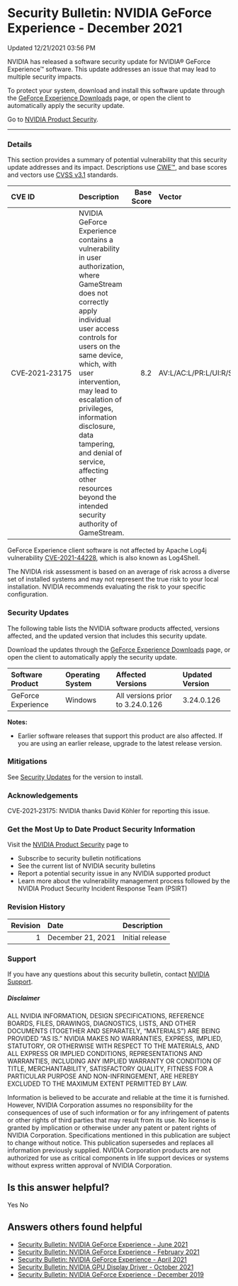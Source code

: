

Security Bulletin: NVIDIA GeForce Experience - December 2021
============================================================




 Updated 12/21/2021 03:56 PM



NVIDIA has released a software security update for NVIDIA® GeForce Experience™ software. This update addresses an issue that may lead to multiple security impacts.


To protect your system, download and install this software update through the [GeForce Experience Downloads](https://www.geforce.com/geforce-experience/download) page, or open the client to automatically apply the security update.


Go to [NVIDIA Product Security](https://www.nvidia.com/security/).






---




### Details


This section provides a summary of potential vulnerability that this security update addresses and its impact. Descriptions use [CWE™](https://cwe.mitre.org/), and base scores and vectors use [CVSS v3.1](https://www.first.org/cvss/specification-document) standards.


| CVE ID | Description | Base Score | Vector |
|:---------------|:------------------------------------------------------------------------------------------------------------------------------------------------------------------------------------------------------------------------------------------------------------------------------------------------------------------------------------------------------------------------------------------------------|-------------:|:------------------------------------|
| CVE‑2021‑23175 | NVIDIA GeForce Experience contains a vulnerability in user authorization, where GameStream does not correctly apply individual user access controls for users on the same device, which, with user intervention, may lead to escalation of privileges, information disclosure, data tampering, and denial of service, affecting other resources beyond the intended security authority of GameStream. | 8.2 | AV:L/AC:L/PR:L/UI:R/S:C/C:H/I:H/A:H |
GeForce Experience client software is not affected by Apache Log4j vulnerability [CVE-2021-44228](https://nvd.nist.gov/vuln/detail/CVE-2021-44228), which is also known as Log4Shell.


The NVIDIA risk assessment is based on an average of risk across a diverse set of installed systems and may not represent the true risk to your local installation. NVIDIA recommends evaluating the risk to your specific configuration.


### Security Updates


The following table lists the NVIDIA software products affected, versions affected, and the updated version that includes this security update. 


Download the updates through the [GeForce Experience Downloads](https://www.geforce.com/geforce-experience/download) page, or open the client to automatically apply the security update.


| Software Product | Operating System | Affected Versions | Updated Version |
|:-------------------|:-------------------|:---------------------------------|:------------------|
| GeForce Experience | Windows | All versions prior to 3.24.0.126 | 3.24.0.126 |
**Notes:**


* Earlier software releases that support this product are also affected. If you are using an earlier release, upgrade to the latest release version.


### Mitigations


See [Security Updates](#security-updates) for the version to install.


### Acknowledgements


CVE‑2021‑23175: NVIDIA thanks David Köhler for reporting this issue.


### Get the Most Up to Date Product Security Information


Visit the [NVIDIA Product Security](https://www.nvidia.com/security) page to


* Subscribe to security bulletin notifications
* See the current list of NVIDIA security bulletins
* Report a potential security issue in any NVIDIA supported product
* Learn more about the vulnerability management process followed by the NVIDIA Product Security Incident Response Team (PSIRT)


### Revision History


| Revision | Date | Description |
|-----------:|:------------------|:----------------|
| 1 | December 21, 2021 | Initial release |
### Support


If you have any questions about this security bulletin, contact [NVIDIA Support](https://www.nvidia.com/object/support.html).


##### Disclaimer


ALL NVIDIA INFORMATION, DESIGN SPECIFICATIONS, REFERENCE BOARDS, FILES, DRAWINGS, DIAGNOSTICS, LISTS, AND OTHER DOCUMENTS (TOGETHER AND SEPARATELY, “MATERIALS”) ARE BEING PROVIDED “AS IS.” NVIDIA MAKES NO WARRANTIES, EXPRESS, IMPLIED, STATUTORY, OR OTHERWISE WITH RESPECT TO THE MATERIALS, AND ALL EXPRESS OR IMPLIED CONDITIONS, REPRESENTATIONS AND WARRANTIES, INCLUDING ANY IMPLIED WARRANTY OR CONDITION OF TITLE, MERCHANTABILITY, SATISFACTORY QUALITY, FITNESS FOR A PARTICULAR PURPOSE AND NON-INFRINGEMENT, ARE HEREBY EXCLUDED TO THE MAXIMUM EXTENT PERMITTED BY LAW.


Information is believed to be accurate and reliable at the time it is furnished. However, NVIDIA Corporation assumes no responsibility for the consequences of use of such information or for any infringement of patents or other rights of third parties that may result from its use. No license is granted by implication or otherwise under any patent or patent rights of NVIDIA Corporation. Specifications mentioned in this publication are subject to change without notice. This publication supersedes and replaces all information previously supplied. NVIDIA Corporation products are not authorized for use as critical components in life support devices or systems without express written approval of NVIDIA Corporation.










Is this answer helpful?
-----------------------



Yes
No







Answers others found helpful
----------------------------


* [Security Bulletin: NVIDIA GeForce Experience - June 2021](/app/answers/detail/a_id/5199/related/1)
* [Security Bulletin: NVIDIA GeForce Experience - February 2021](/app/answers/detail/a_id/5155/related/1)
* [Security Bulletin: NVIDIA GeForce Experience - April 2021](/app/answers/detail/a_id/5184/related/1)
* [Security Bulletin: NVIDIA GPU Display Driver - October 2021](/app/answers/detail/a_id/5230/related/1)
* [Security Bulletin: NVIDIA GeForce Experience - December 2019](/app/answers/detail/a_id/4954/related/1)








